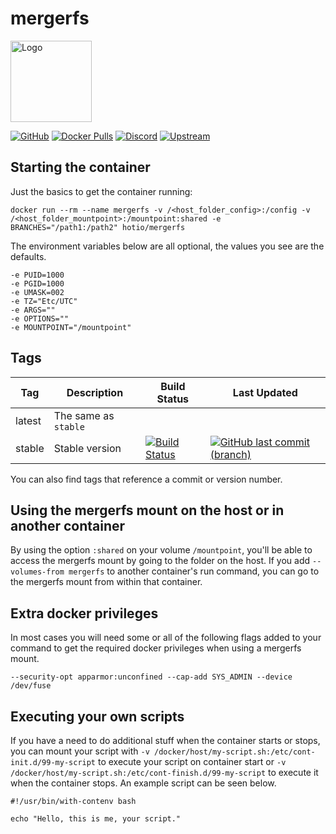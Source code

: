 # mergerfs

<img src="https://raw.githubusercontent.com/hotio/unraid-templates/master/hotio/img/mergerfs.png" alt="Logo" height="130" width="130">

[![GitHub](https://img.shields.io/badge/source-github-lightgrey)](https://github.com/hotio/docker-mergerfs)
[![Docker Pulls](https://img.shields.io/docker/pulls/hotio/mergerfs)](https://hub.docker.com/r/hotio/mergerfs)
[![Discord](https://img.shields.io/discord/610068305893523457?color=738ad6&label=discord&logo=discord&logoColor=white)](https://discord.gg/3SnkuKp)
[![Upstream](https://img.shields.io/badge/upstream-project-yellow)](https://github.com/trapexit/mergerfs)

## Starting the container

Just the basics to get the container running:

```shell
docker run --rm --name mergerfs -v /<host_folder_config>:/config -v /<host_folder_mountpoint>:/mountpoint:shared -e BRANCHES="/path1:/path2" hotio/mergerfs
```

The environment variables below are all optional, the values you see are the defaults.

```shell
-e PUID=1000
-e PGID=1000
-e UMASK=002
-e TZ="Etc/UTC"
-e ARGS=""
-e OPTIONS=""
-e MOUNTPOINT="/mountpoint"
```

## Tags

| Tag      | Description                    | Build Status                                                                                                                                              | Last Updated                                                                                                                                                      |
| ---------|--------------------------------|-----------------------------------------------------------------------------------------------------------------------------------------------------------|-------------------------------------------------------------------------------------------------------------------------------------------------------------------|
| latest   | The same as `stable`           |                                                                                                                                                           |                                                                                                                                                                   |
| stable   | Stable version                 | [![Build Status](https://cloud.drone.io/api/badges/hotio/docker-mergerfs/status.svg?ref=refs/heads/stable)](https://cloud.drone.io/hotio/docker-mergerfs) | [![GitHub last commit (branch)](https://img.shields.io/github/last-commit/hotio/docker-mergerfs/stable)](https://github.com/hotio/docker-mergerfs/commits/stable) |

You can also find tags that reference a commit or version number.

## Using the mergerfs mount on the host or in another container

By using the option `:shared` on your volume `/mountpoint`, you'll be able to access the mergerfs mount by going to the folder on the host. If you add `--volumes-from mergerfs` to another container's run command, you can go to the mergerfs mount from within that container.

## Extra docker privileges

In most cases you will need some or all of the following flags added to your command to get the required docker privileges when using a mergerfs mount.

```shell
--security-opt apparmor:unconfined --cap-add SYS_ADMIN --device /dev/fuse
```

## Executing your own scripts

If you have a need to do additional stuff when the container starts or stops, you can mount your script with `-v /docker/host/my-script.sh:/etc/cont-init.d/99-my-script` to execute your script on container start or `-v /docker/host/my-script.sh:/etc/cont-finish.d/99-my-script` to execute it when the container stops. An example script can be seen below.

```shell
#!/usr/bin/with-contenv bash

echo "Hello, this is me, your script."
```
